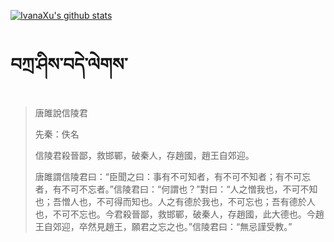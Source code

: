 [![IvanaXu's github stats](https://github-readme-stats.vercel.app/api?username=IvanaXu&show_icons=true&theme=vue-dark)](https://github.com/anuraghazra/github-readme-stats)
# བཀྲ་ཤིས་བདེ་ལེགས་
> 唐雎說信陵君
> 
> 先秦：佚名 
> 
> 信陵君殺晉鄙，救邯鄲，破秦人，存趙國，趙王自郊迎。
> 
> 唐雎謂信陵君曰：“臣聞之曰：事有不可知者，有不可不知者；有不可忘者，有不可不忘者。”信陵君曰：“何謂也？”對曰：“人之憎我也，不可不知也；吾憎人也，不可得而知也。人之有德於我也，不可忘也；吾有德於人也，不可不忘也。今君殺晉鄙，救邯鄲，破秦人，存趙國，此大德也。今趙王自郊迎，卒然見趙王，願君之忘之也。”信陵君曰：“無忌謹受教。”
>